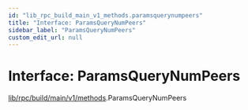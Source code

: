 ```yaml
---
id: "lib_rpc_build_main_v1_methods.paramsquerynumpeers"
title: "Interface: ParamsQueryNumPeers"
sidebar_label: "ParamsQueryNumPeers"
custom_edit_url: null
---
```


# Interface: ParamsQueryNumPeers

[lib/rpc/build/main/v1/methods](../modules/lib_rpc_build_main_v1_methods.md).ParamsQueryNumPeers
